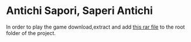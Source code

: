 # Antichi Sapori, Saperi Antichi

In order to play the game download,extract and add [this rar file](https://drive.google.com/open?id=1tiRANkaawlPL7cTxHsJwYtwg6FK2jLDv) to the root folder of the project.
